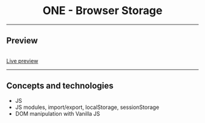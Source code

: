 <h1 align="center">ONE - Browser Storage</h1>
<hr>
<h2>Preview</h2>
<a align="center"><img src=""></a>
<p><a href="https://one-13-js-browser-storage-mgastonportillo.vercel.app/">Live preview</a></p>

<hr>
<h2>Concepts and technologies</h2>
<ul>
<li>JS</li>
<li>JS modules, import/export, localStorage, sessionStorage</li>
<li>DOM manipulation with Vanilla JS</li>
</ul>
